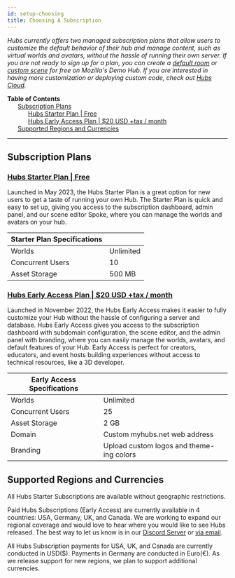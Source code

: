 ```yaml
---
id: setup-choosing
title: Choosing A Subscription
---
```


_Hubs currently offers two managed subscription plans that allow users to customize the default behavior of their hub and manage content, such as virtual worlds and avatars, without the hassle of running their own server. If you are not ready to sign up for a plan, you can create a [default room](https://hubs.mozilla.com/) or [custom scene](https://hubs.mozilla.com/spoke) for free on Mozilla's Demo Hub. If you are interested in having more customization or deploying custom code, check out [Hubs Cloud](./hubs-cloud-intro.html)._

**Table of Contents**\
&nbsp;&nbsp;&nbsp;&nbsp;&nbsp;&nbsp;[Subscription Plans](#subscription-plans)\
&nbsp;&nbsp;&nbsp;&nbsp;&nbsp;&nbsp;&nbsp;&nbsp;&nbsp;&nbsp;&nbsp;&nbsp;[Hubs Starter Plan | Free](#hubs-starter-plan--freehttpshubsmozillacomsubscribe)\
&nbsp;&nbsp;&nbsp;&nbsp;&nbsp;&nbsp;&nbsp;&nbsp;&nbsp;&nbsp;&nbsp;&nbsp;[Hubs Early Access Plan | $20 USD +tax / month](#hubs-early-access-plan--20-usd-tax--monthhttpshubsmozillacomsubscribe)\
&nbsp;&nbsp;&nbsp;&nbsp;&nbsp;&nbsp;[Supported Regions and Currencies](#supported-regions-and-currencies)

---

## Subscription Plans

### [Hubs Starter Plan | Free](https://hubs.mozilla.com/#subscribe)

Launched in May 2023, the Hubs Starter Plan is a great option for new users to get a taste of running your own Hub. The Starter Plan is quick and easy to set up, giving you access to the subscription dashboard, admin panel, and our scene editor Spoke, where you can manage the worlds and avatars on your hub.

| Starter Plan Specifications |           |
| --------------------------- | --------- |
| Worlds                      | Unlimited |
| Concurrent Users            | 10        |
| Asset Storage               | 500 MB    |

### [Hubs Early Access Plan | $20 USD +tax / month](https://hubs.mozilla.com/#subscribe)

Launched in November 2022, the Hubs Early Access makes it easier to fully customize your Hub without the hassle of configuring a server and database. Hubs Early Access gives you access to the subscription dashboard with subdomain configuration, the scene editor, and the admin panel with branding, where you can easily manage the worlds, avatars, and default features of your Hub. Early Access is perfect for creators, educators, and event hosts building experiences without access to technical resources, like a 3D developer.

| Early Access Specifications |                                          |
| --------------------------- | ---------------------------------------- |
| Worlds                      | Unlimited                                |
| Concurrent Users            | 25                                       |
| Asset Storage               | 2 GB                                     |
| Domain                      | Custom myhubs.net web address            |
| Branding                    | Upload custom logos and theme-ing colors |

## Supported Regions and Currencies

All Hubs Starter Subscriptions are available without geographic restrictions.

Paid Hubs Subscriptions (Early Access) are currently available in 4 countries: USA, Germany, UK, and Canada. We are working to expand our regional coverage and would love to hear where you would like to see Hubs released. The best way to let us know is in our [Discord Server](https://discord.com/channels/498741086295031808/1047462879076560926/1047537940047339570) or [via email](mailto:hubs-feedback@mozilla.com?subject=[New-Region-Request]).

All Hubs Subscription payments for USA, UK, and Canada are currently conducted in USD($). Payments in Germany are conducted in Euro(€). As we release support for new regions, we plan to support additional currencies.
